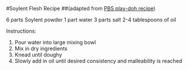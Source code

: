 #Soylent Flesh Recipe 
##(adapted from [PBS play-doh recipe](http://www.pbs.org/parents/crafts-for-kids/no-bake-play-dough/))

6 parts Soylent powder
1 part water
3 parts salt
2-4 tablespoons of oil

Instructions:
1. Pour water into large mixing bowl
2. Mix in dry ingredients
3. Knead until doughy
4. Slowly add in oil until desired consistency and malleability is reached